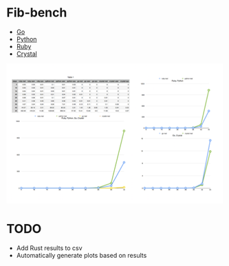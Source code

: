 # Fib-bench

- [Go](https://golang.org/)
- [Python](https://www.python.org/)
- [Ruby](https://www.ruby-lang.org/en/)
- [Crystal](http://crystal-lang.org/)

![](https://raw.githubusercontent.com/pauladam/fib-bench/master/results.png)

# TODO

- Add Rust results to csv
- Automatically generate plots based on results

